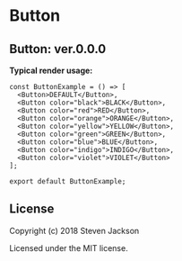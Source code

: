 Button
================
Button: ver.0.0.0 
---
**Typical render usage:**

```
const ButtonExample = () => [
  <Button>DEFAULT</Button>,
  <Button color="black">BLACK</Button>,
  <Button color="red">RED</Button>,
  <Button color="orange">ORANGE</Button>,
  <Button color="yellow">YELLOW</Button>,
  <Button color="green">GREEN</Button>,
  <Button color="blue">BLUE</Button>,
  <Button color="indigo">INDIGO</Button>,
  <Button color="violet">VIOLET</Button>
];

export default ButtonExample;
```

## License
Copyright (c) 2018 Steven Jackson

Licensed under the MIT license.
